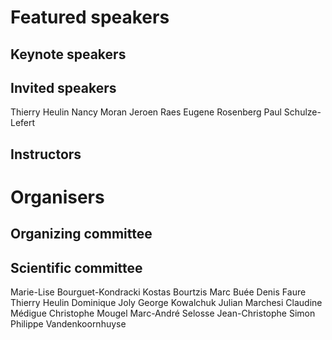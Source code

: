 # Featured speakers

## Keynote speakers


## Invited speakers
Thierry Heulin
Nancy Moran
Jeroen Raes
Eugene Rosenberg
Paul Schulze-Lefert

## Instructors


# Organisers


## Organizing committee


## Scientific committee
Marie-Lise Bourguet-Kondracki
Kostas Bourtzis 
Marc Buée
Denis Faure
Thierry Heulin
Dominique Joly
George Kowalchuk
Julian Marchesi
Claudine Médigue
Christophe Mougel
Marc-André Selosse
Jean-Christophe Simon
Philippe Vandenkoornhuyse

